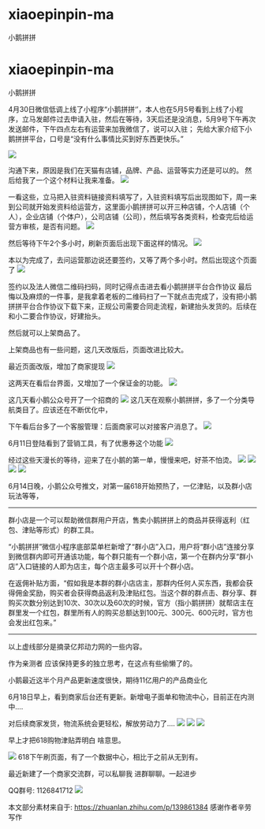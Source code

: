# xiaoepinpin-ma
小鹅拼拼
# xiaoepinpin-ma
小鹅拼拼

4月30日微信低调上线了小程序“小鹅拼拼‘’，本人也在5月5号看到上线了小程序，立马发邮件过去申请入驻，然后在等待，3天后还是没消息，5月9号下午再次发送邮件，下午四点左右有运营来加我微信了，说可以入驻；
先给大家介绍下小鹅拼拼平台，口号是“没有什么事情比买到好东西更快乐。”

![](src/main/resources/docs/image/1.jpg "")



沟通下来，原因是我们在天猫有店铺，品牌、产品、运营等实力还是可以的。
然后给我了一个这个材料让我来准备。
![](src/main/resources/docs/image/2.jpg "")


一看这些，立马把入驻资料链接资料填写了，入驻资料填写后出现图如下，周一来到公司就开始发资料给运营方，这里面小鹅拼拼可以开三种店铺，个人店铺（个人），企业店铺（个体户），公司店铺（公司），然后填写各类资料，检查完后给运营方审核，是否有问题。
![](src/main/resources/docs/image/3.jpg "")


然后等待下午2个多小时，刷新页面后出现下面这样的情况。
![](src/main/resources/docs/image/4.jpg "")

本以为完成了，去问运营那边说还要签约，又等了两个多小时。然后出现这个页面了
![](src/main/resources/docs/image/5.jpg "")

签约以及法人微信二维码扫码，同时记得点击进去看小鹅拼拼平台合作协议
最后悔以及麻烦的一件事，是我拿着老板的二维码扫了一下就点击完成了，没有把小鹅拼拼平台合作协议下载下来，正规公司需要合同走流程，新建抬头发货的。后续在和小二要合作协议，好建抬头。

然后就可以上架商品了。

上架商品也有一些问题，这几天改版后，页面改进比较大。

最近页面改版，增加了商家提现
![](src/main/resources/docs/image/6.jpg "")

这两天在看后台界面，又增加了一个保证金的功能。
![](src/main/resources/docs/image/7.jpg "")


这几天看小鹅公众号开了一个招商的
![](src/main/resources/docs/image/8.jpg "")
这几天在观察小鹅拼拼，多了一个分类导航类目了。应该还在不断优化中，

下午看后台多了一个客服管理：后面商家可以对接客户消息了。
![](src/main/resources/docs/image/9.jpg "")


6月11日登陆看到了营销工具，有了优惠券这个功能
![](src/main/resources/docs/image/10.jpg "")

经过这些天漫长的等待，迎来了在小鹅的第一单，慢慢来吧，好茶不怕烫。
![](src/main/resources/docs/image/11.jpg "")
![](src/main/resources/docs/image/12.jpg "")
![](src/main/resources/docs/image/13.jpg "")
![](src/main/resources/docs/image/14.jpg "")


6月14日晚，小鹅公众号推文，对第一届618开始预热了，一亿津贴，以及群小店玩法等等，

---------------------------------------------------------------------

群小店是一个可以帮助微信群用户开店，售卖小鹅拼拼上的商品并获得返利（红包、津贴等形式）的群工具。

“小鹅拼拼”微信小程序底部菜单栏新增了“群小店”入口，用户将“群小店”连接分享到微信群内即可开通该功能，每个群只能有一个群小店，第一个在群内分享“群小店”入口链接的人即为店主，每个店主最多可以开十个群小店。

在返佣补贴方面，“假如我是本群的群小店店主，那群内任何人买东西，我都会获得佣金奖励，购买者会获得商品返利及津贴红包。当这个群的群点击、群分享、群购买次数分别达到10次、30次以及60次的时候，官方（指小鹅拼拼）就帮店主在群里发一个红包，群里所有人的购买总额达到100元、300元、600元时，官方也会发出红包来。”

-------------------

以上虚线部分是摘录亿邦动力网的一些内容。

作为亲测者 应该保持更多的独立思考，在这点有些偷懒了的。

小鹅最近这半个月产品更新速度很快，期待11亿用户的产品商业化

6月18日早上，看到商家后台还有更新。新增电子面单和物流中心，目前正在内测中....

对后续商家发货，物流系统会更轻松，解放劳动力了....
![](src/main/resources/docs/image/15.jpg "")
![](src/main/resources/docs/image/16.jpg "")
![](src/main/resources/docs/image/17.jpg "")





早上才把618购物津贴弄明白 啥意思。

![](src/main/resources/docs/image/18.jpg "")
618下午刷页面，有了一个数据中心，相比于之前从无到有。

最近新建了一个商家交流群，可以私聊我 进群聊聊。一起进步

QQ群号: 1126841712
![](src/main/resources/docs/image/19.png "")


本文部分素材来自于: https://zhuanlan.zhihu.com/p/139861384 感谢作者辛劳写作